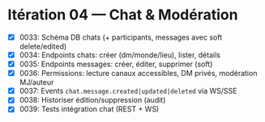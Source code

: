 # Itération 04 — Chat & Modération

- [x] 0033: Schéma DB chats (+ participants, messages avec soft delete/edited)
- [x] 0034: Endpoints chats: créer (dm/monde/lieu), lister, détails
- [x] 0035: Endpoints messages: créer, éditer, supprimer (soft)
- [x] 0036: Permissions: lecture canaux accessibles, DM privés, modération MJ/auteur
- [x] 0037: Events `chat.message.created|updated|deleted` via WS/SSE
- [x] 0038: Historiser édition/suppression (audit)
- [x] 0039: Tests intégration chat (REST + WS)
